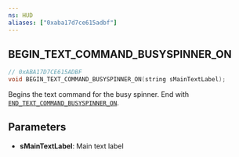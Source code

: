 ```yaml
---
ns: HUD
aliases: ["0xaba17d7ce615adbf"]
---
```

## BEGIN_TEXT_COMMAND_BUSYSPINNER_ON

```c
// 0xABA17D7CE615ADBF
void BEGIN_TEXT_COMMAND_BUSYSPINNER_ON(string sMainTextLabel);
```

Begins the text command for the busy spinner. End with [`END_TEXT_COMMAND_BUSYSPINNER_ON`](#_0xBD12F8228410D9B4).


## Parameters
* **sMainTextLabel**: Main text label
